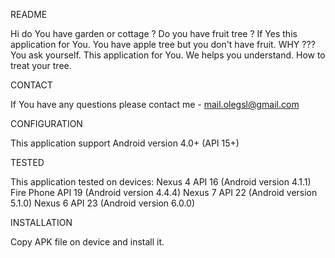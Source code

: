 README

 Hi do You have garden or cottage ? Do you have fruit tree ? If Yes this application for You.
    You have apple tree but you don't have fruit. WHY ??? You ask yourself.  This application for You. We helps you understand. How to treat your tree.


CONTACT

If You have any questions please contact me - mail.olegsl@gmail.com

CONFIGURATION

This application support Android version 4.0+ (API 15+)

TESTED

This application tested on devices: 
Nexus 4 API 16 (Android version 4.1.1)
Fire Phone API 19 (Android version 4.4.4)
Nexus 7 API 22 (Android version 5.1.0)
Nexus 6 API 23 (Android version 6.0.0)

INSTALLATION

Copy APK file on device and install it.
